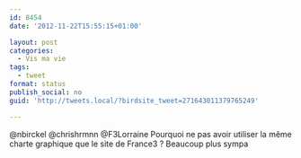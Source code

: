 ```yaml
---
id: 8454
date: '2012-11-22T15:55:15+01:00'

layout: post
categories:
  - Vis ma vie
tags:
  - tweet
format: status
publish_social: no
guid: 'http://tweets.local/?birdsite_tweet=271643011379765249'

---
```


@nbirckel @chrishrmnn @F3Lorraine Pourquoi ne pas avoir utiliser la même charte graphique que le site de France3 ? Beaucoup plus sympa